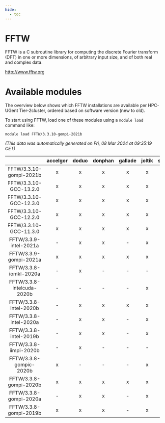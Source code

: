 ```yaml
---
hide:
  - toc
---
```


FFTW
====


FFTW is a C subroutine library for computing the discrete Fourier transform (DFT) in one or more dimensions, of arbitrary input size, and of both real and complex data.

http://www.fftw.org
# Available modules


The overview below shows which FFTW installations are available per HPC-UGent Tier-2cluster, ordered based on software version (new to old).

To start using FFTW, load one of these modules using a `module load` command like:

```shell
module load FFTW/3.3.10-gompi-2021b
```

*(This data was automatically generated on Fri, 08 Mar 2024 at 09:35:19 CET)*  

| |accelgor|doduo|donphan|gallade|joltik|skitty|
| :---: | :---: | :---: | :---: | :---: | :---: | :---: |
|FFTW/3.3.10-gompi-2021b|x|x|x|x|x|x|
|FFTW/3.3.10-GCC-13.2.0|x|x|x|x|x|x|
|FFTW/3.3.10-GCC-12.3.0|x|x|x|x|x|x|
|FFTW/3.3.10-GCC-12.2.0|x|x|x|x|x|x|
|FFTW/3.3.10-GCC-11.3.0|x|x|x|x|x|x|
|FFTW/3.3.9-intel-2021a|-|x|x|-|x|x|
|FFTW/3.3.9-gompi-2021a|x|x|x|x|x|x|
|FFTW/3.3.8-iomkl-2020a|-|x|-|-|-|-|
|FFTW/3.3.8-intelcuda-2020b|-|-|-|-|x|-|
|FFTW/3.3.8-intel-2020b|-|x|x|x|x|x|
|FFTW/3.3.8-intel-2020a|-|x|x|-|x|x|
|FFTW/3.3.8-intel-2019b|-|x|x|-|x|x|
|FFTW/3.3.8-iimpi-2020b|-|x|-|-|-|-|
|FFTW/3.3.8-gompic-2020b|x|-|-|-|x|-|
|FFTW/3.3.8-gompi-2020b|x|x|x|x|x|x|
|FFTW/3.3.8-gompi-2020a|-|x|x|-|x|x|
|FFTW/3.3.8-gompi-2019b|x|x|x|-|x|x|
